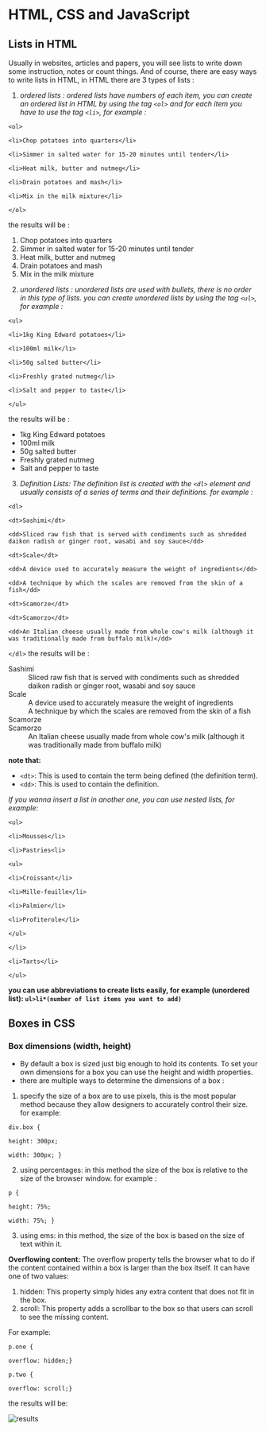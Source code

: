 # HTML, CSS and JavaScript
## Lists in HTML
Usually in websites, articles and papers, you will see lists to write down some instruction, notes or count things. And of course, there are easy ways to write lists in HTML, in HTML there are 3 types of lists :
1. *ordered lists : ordered lists have numbers of each item, you can create an ordered list in HTML by using the tag `<ol>` and for each item you have to use the tag `<li>`, for example :*

`<ol>`

`<li>Chop potatoes into quarters</li>`

`<li>Simmer in salted water for 15-20
 minutes until tender</li>`

`<li>Heat milk, butter and nutmeg</li>`

`<li>Drain potatoes and mash</li>`

`<li>Mix in the milk mixture</li>`

`</ol>`

the results will be :
<ol>
<li>Chop potatoes into quarters</li>
<li>Simmer in salted water for 15-20
 minutes until tender</li>
<li>Heat milk, butter and nutmeg</li>
<li>Drain potatoes and mash</li>
<li>Mix in the milk mixture</li>
</ol>

2. *unordered lists : unordered lists are used with bullets, there is no order in this type of lists. you can create unordered lists by using the tag `<ul>`, for example :*

`<ul>`

`<li>1kg King Edward potatoes</li>`

`<li>100ml milk</li>`

`<li>50g salted butter</li>`

`<li>Freshly grated nutmeg</li>`

`<li>Salt and pepper to taste</li>`

`</ul>`

the results will be :
<ul>
<li>1kg King Edward potatoes</li>
<li>100ml milk</li>
<li>50g salted butter</li>
<li>Freshly grated nutmeg</li>
<li>Salt and pepper to taste</li>
</ul>

3. *Definition Lists: The definition list is created with
the `<dl>` element and usually
consists of a series of terms and
their definitions. for example :*

`<dl>`

`<dt>Sashimi</dt>`

`<dd>Sliced raw fish that is served with
 condiments such as shredded daikon radish or
 ginger root, wasabi and soy sauce</dd>`

`<dt>Scale</dt>`

`<dd>A device used to accurately measure the
 weight of ingredients</dd>`

`<dd>A technique by which the scales are removed
 from the skin of a fish</dd>`

`<dt>Scamorze</dt>`

`<dt>Scamorzo</dt>`

`<dd>An Italian cheese usually made from whole
 cow's milk (although it was traditionally made
 from buffalo milk)</dd>`

`</dl>`
the results will be :

<dl>
<dt>Sashimi</dt>
<dd>Sliced raw fish that is served with
 condiments such as shredded daikon radish or
 ginger root, wasabi and soy sauce</dd>
<dt>Scale</dt>
<dd>A device used to accurately measure the
 weight of ingredients</dd>
<dd>A technique by which the scales are removed
 from the skin of a fish</dd>
<dt>Scamorze</dt>
<dt>Scamorzo</dt>
<dd>An Italian cheese usually made from whole
 cow's milk (although it was traditionally made
 from buffalo milk)</dd>
</dl>

**note that:**
- `<dt>`: 
This is used to contain the term
being defined (the definition
term).
- `<dd>`: 
This is used to contain the
definition.

*If you wanna insert a list in another one, you can use nested lists, for example:*

`<ul>`

`<li>Mousses</li>`

`<li>Pastries<li>`

 `<ul>`
 
 `<li>Croissant</li>`
 
 `<li>Mille-feuille</li>`
 
 `<li>Palmier</li>`
 
 `<li>Profiterole</li>`
 
 `</ul>`

`</li>`

`<li>Tarts</li>`

`</ul>`

**you can use abbreviations to create lists easily, for example (unordered list): `ul>li*(number of list items you want to add)`**

## Boxes in CSS
### Box dimensions (width, height)
- By default a box is sized just big
enough to hold its contents. To
set your own dimensions for a
box you can use the height and
width properties.
- there are multiple ways to determine the dimensions of a box :
1.  specify the size of a box are to use pixels, this is the most popular method because they allow designers to accurately control their size. for example:

`div.box {`

`height: 300px;`

`width: 300px;
}`

2. using percentages: in this method the size of the box is relative to
the size of the browser window. for example :

`p {`

`height: 75%;`

`width: 75%;
}`

3. using ems: in this method, the size
of the box is based on the size
of text within it.

**Overflowing content:** The overflow property tells the
browser what to do if the content
contained within a box is larger
than the box itself. It can have
one of two values:
 1. hidden:
This property simply hides any
extra content that does not fit in
the box.
2. scroll:
This property adds a scrollbar to
the box so that users can scroll
to see the missing content.

For example:

 `p.one {`

`overflow: hidden;}`

`p.two {`

`overflow: scroll;}`

the results will be: 

![results]()
